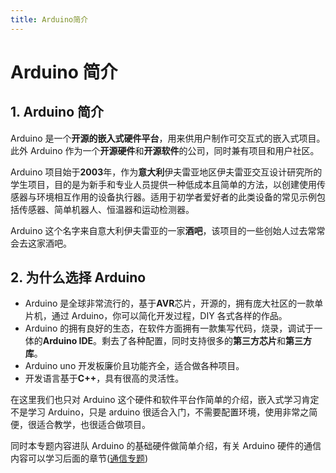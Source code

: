 ```yaml
---
title: Arduino简介
---
```


# Arduino 简介

## 1. Arduino 简介

Arduino 是一个**开源的嵌入式硬件平台**，用来供用户制作可交互式的嵌入式项目。此外 Arduino 作为一个**开源硬件**和**开源软件**的公司，同时兼有项目和用户社区。

Arduino 项目始于**2003**年，作为**意大利**伊夫雷亚地区伊夫雷亚交互设计研究所的学生项目，目的是为新手和专业人员提供一种低成本且简单的方法，以创建使用传感器与环境相互作用的设备执行器。适用于初学者爱好者的此类设备的常见示例包括传感器、简单机器人、恒温器和运动检测器。

Arduino 这个名字来自意大利伊夫雷亚的一家**酒吧**，该项目的一些创始人过去常常会去这家酒吧。

## 2. 为什么选择 Arduino

- Arduino 是全球非常流行的，基于**AVR**芯片，开源的，拥有庞大社区的一款单片机，通过 Arduino，你可以简化开发过程，DIY 各式各样的作品。
- Arduino 的拥有良好的生态，在软件方面拥有一款集写代码，烧录，调试于一体的**Arduino IDE**。剩去了各种配置，同时支持很多的**第三方芯片**和**第三方库**。
- Arduino uno 开发板廉价且功能齐全，适合做各种项目。
- 开发语言基于**C++**，具有很高的灵活性。

在这里我们也只对 Arduino 这个硬件和软件平台作简单的介绍，嵌入式学习肯定不是学习 Arduino，只是 arduino 很适合入门，不需要配置环境，使用非常之简便，很适合教学，也很适合做项目。

同时本专题内容进队 Arduino 的基础硬件做简单介绍，有关 Arduino 硬件的通信内容可以学习后面的章节([通信专题](./chapter1.md))
